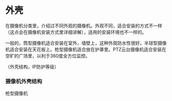 # 外壳

在摄像机分类里，介绍过不同外观的摄像机。外观不同，适合安装的方式不一样（这点会在摄像机安装方式里详细讲解），适用的安装环境也不一样的。

一般的，筒型摄像机适合安装在室外，墙壁上，这种外观防水性很好。半球型摄像机适合安装在天花板上。枪型摄像机适合放在护罩里。PTZ云台摄像机适合安装在空旷的广场里，以利于360度全方位监控。

（外壳结构，IP防护等级）

### 摄像机外壳结构

枪型摄像机



